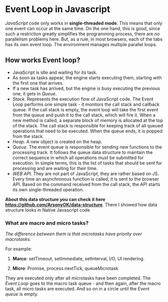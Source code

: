 # Event Loop in Javascript

_JavaScript_ code only works in **single-threaded mode**. This means that only one event can occur at the same time. On the one hand, this is good, since such a restriction greatly simplifies the programming process, there are no parallelism problems here. But, as a rule, in most browsers, each of the tabs has its own event loop. The environment manages multiple parallel loops.

## How works Event loop?

- JavaScript is idle and waiting for its task.
- As soon as tasks appear, the engine starts executing them, starting with the first one that arrives.
- If a new task has arrived, but the engine is busy executing the previous one, it gets in _Queue_.
- _Stack_. Represents the execution flow of JavaScript code. The Event Loop performs one simple task - it monitors the call stack and callback queue. If the call stack is empty, the event loop will take the first event from the queue and push it to the call stack, which will fire it. When a new method is called, a separate block of memory is allocated at the top of the stack. The call stack is responsible for keeping track of all queued operations that need to be executed. When the queue ends, it is popped from the stack.
- _Heap_. A new object is created on the heap.
- _Queue_. The event queue is responsible for sending new functions to the processing track. It follows the queue data structure to maintain the correct sequence in which all operations must be submitted for execution. In simple terms, this is the list of tasks that should be sent for processing and are waiting for their time.
- _WEB API_. They are not part of JavaScript, they are rather based on JS. Every time an asynchronous function is called, it is sent to the browser API. Based on the command received from the call stack, the API starts its own single-threaded operation.

**About this data structure you can check it here https://github.com/ArsenyOK/data-structure**. There I showed how data structure looks in Native Javascript code

### What are macro and micro tasks?

_The difference between them is that microtasks have priority over macrotasks._

For example:

1. **Marco**: setTimeout, setImmediate, setInterval, I/O, UI rendering.

2. **Micro**: Promise, process.nextTick, queueMicrotask

They are executed only after all microtasks have been completed. The _Event Loop_ goes to the macro task queue - and then again, after the macro task, all micro tasks are executed. And so on in a circle until the _Event queue_ is empty.
